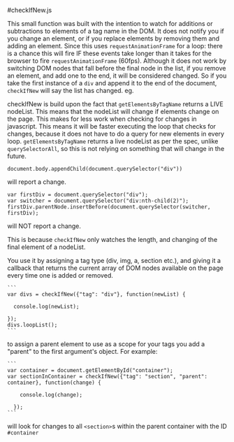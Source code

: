 #checkIfNew.js

This small function was built with the intention to watch for additions or subtractions to elements of a tag name in the DOM. It does not notify you if you change an element, or if you replace elements by removing them and adding an element. Since this uses `requestAnimationFrame` for a loop: there is a chance this will fire IF these events take longer than it takes for the browser to fire `requestAnimationFrame` (60fps). Although it does not work by switching DOM nodes that fall before the final node in the list, if you remove an element, and add one to the end, it will be considered changed. So if you take the first instance of a `div` and append it to the end of the document, `checkIfNew` will say the list has changed. eg. 

checkIfNew is build upon the fact that `getElementsByTagName` returns a LIVE nodeList. This means that the nodeList will change if elements change on the page. This makes for less work when checking for changes in javascript. This means it will be faster executing the loop that checks for changes, because it does not have to do a query for new elements in every loop. `getElementsByTagName` returns a live nodeList as per the spec, unlike `querySelectorAll`, so this is not relying on something that will change in the future.

`document.body.appendChild(document.querySelector("div"))`

will report a change. 

```
var firstDiv = document.querySelector("div");
var switcher = document.querySelector("div:nth-child(2)");
firstDiv.parentNode.insertBefore(document.querySelector(switcher, firstDiv);
```

will NOT report a change.

This is because `checkIfNew` only watches the length, and changing of the final element of a nodeList.

You use it by assigning a tag type (div, img, a, section etc.), and giving it a callback that returns the current array of DOM nodes available on the page every time one is added or removed. 

	```
	var divs = checkIfNew({"tag": "div"}, function(newList) {

	  console.log(newList);

	});
	divs.loopList();
	```

to assign a parent element to use as a scope for your tags you add a "parent" to the first argument's object. For example:

	```
	var container = document.getElementById("container");
	var sectionInContainer = checkIfNew({"tag": "section", "parent": container}, function(change) {

        console.log(change);

      });
	```
will look for changes to all `<section>`s within the parent container with the ID `#container` 


